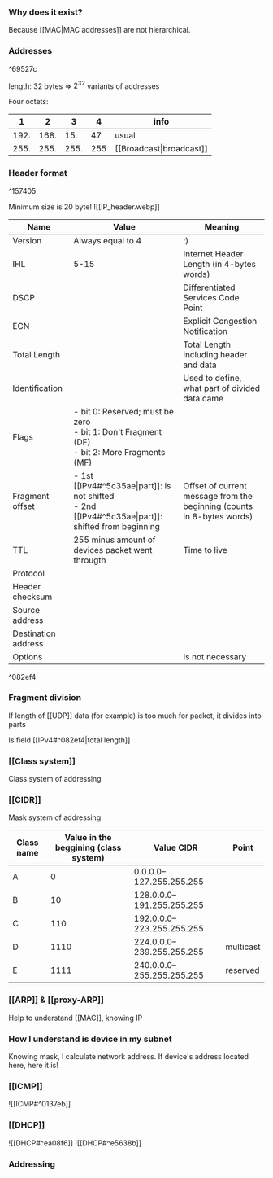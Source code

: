 ### Why does it exist?
Because [[MAC|MAC addresses]] are not hierarchical.

### Addresses

^69527c

length: 32 bytes $\Rightarrow$ $2^{32}$ variants of addresses 

Four octets:

| 1    | 2    | 3    | 4   | info                     |
| ---- | ---- | ---- | --- | ------------------------ |
| 192. | 168. | 15.  | 47  | usual                    |
| 255. | 255. | 255. | 255 | [[Broadcast\|broadcast]] |

### Header format

^157405

Minimum size is 20 byte!
![[IP_header.webp]]

| Name                | Value                                                                                                  | Meaning                                                                |
| ------------------- | ------------------------------------------------------------------------------------------------------ | ---------------------------------------------------------------------- |
| Version             | Always equal to 4                                                                                      | :)                                                                     |
| IHL                 | 5-15                                                                                                   | Internet Header Length (in 4-bytes words)                              |
| DSCP                |                                                                                                        | Differentiated Services Code Point                                     |
| ECN                 |                                                                                                        | Explicit Congestion Notification                                       |
| Total Length        |                                                                                                        | Total Length including header and data                                 |
| Identification      |                                                                                                        | Used to define, what part of divided data came                         |
| Flags               | - bit 0: Reserved; must be zero<br>- bit 1: Don't Fragment (DF)<br>- bit 2: More Fragments (MF)        |                                                                        |
| Fragment offset     | - 1st [[IPv4#^5c35ae\|part]]:  is not shifted<br>- 2nd [[IPv4#^5c35ae\|part]]:  shifted from beginning | Offset of current message from the beginning (counts in 8-bytes words) |
| TTL                 | 255 minus amount of devices packet went througth                                                       | Time to live                                                           |
| Protocol            |                                                                                                        |                                                                        |
| Header checksum     |                                                                                                        |                                                                        |
| Source address      |                                                                                                        |                                                                        |
| Destination address |                                                                                                        |                                                                        |
| Options             |                                                                                                        | Is not necessary                                                       |

^082ef4

### Fragment division
If length of [[UDP]] data (for example) is too much for packet, it divides into parts 

Is field [[IPv4#^082ef4|total length]] 

### [[Class system]]
Class system of addressing
### [[CIDR]]
Mask system of addressing

| Class name | Value in the beggining (class system) | Value CIDR                | Point     |
| ---------- | ------------------------------------- | ------------------------- | --------- |
| A          | 0                                     | 0.0.0.0–127.255.255.255   |           |
| B          | 10                                    | 128.0.0.0–191.255.255.255 |           |
| C          | 110                                   | 192.0.0.0–223.255.255.255 |           |
| D          | 1110                                  | 224.0.0.0–239.255.255.255 | multicast |
| E          | 1111                                  | 240.0.0.0–255.255.255.255 | reserved  |
### [[ARP]] & [[proxy-ARP]]
Help to understand [[MAC]], knowing IP

### How I understand is device in my subnet
Knowing mask, I calculate network address. If device's address located here, here it is!

### [[ICMP]]
![[ICMP#^0137eb]]

### [[DHCP]]
![[DHCP#^ea08f6]] ![[DHCP#^e5638b]]
### Addressing

